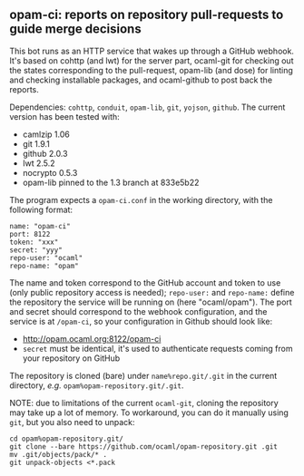 ## opam-ci: reports on repository pull-requests to guide merge decisions

This bot runs as an HTTP service that wakes up through a GitHub webhook. It's
based on cohttp (and lwt) for the server part, ocaml-git for checking out the
states corresponding to the pull-request, opam-lib (and dose) for linting and
checking installable packages, and ocaml-github to post back the reports.

Dependencies: `cohttp`, `conduit`, `opam-lib`, `git`, `yojson`, `github`. The
current version has been tested with:
- camlzip 1.06
- git 1.9.1
- github 2.0.3
- lwt 2.5.2
- nocrypto 0.5.3
- opam-lib pinned to the 1.3 branch at 833e5b22

The program expects a `opam-ci.conf` in the working directory, with the
following format:

```
name: "opam-ci"
port: 8122
token: "xxx"
secret: "yyy"
repo-user: "ocaml"
repo-name: "opam"
```

The name and token correspond to the GitHub account and token to use (only
public repository access is needed); `repo-user:` and `repo-name:` define the
repository the service will be running on (here "ocaml/opam"). The port and
secret should correspond to the webhook configuration, and the service is at
`/opam-ci`, so your configuration in Github should look like:
- http://opam.ocaml.org:8122/opam-ci
- `secret` must be identical, it's used to authenticate requests coming from
  your repository on GitHub

The repository is cloned (bare) under `name%repo.git/.git` in the current
directory, _e.g._ `opam%opam-repository.git/.git`.

NOTE: due to limitations of the current `ocaml-git`, cloning the repository may
take up a lot of memory. To workaround, you can do it manually using `git`, but
you also need to unpack:

```
cd opam%opam-repository.git/
git clone --bare https://github.com/ocaml/opam-repository.git .git
mv .git/objects/pack/* .
git unpack-objects <*.pack
```
